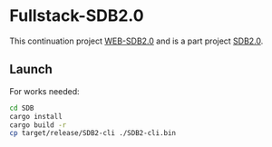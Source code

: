 # Fullstack-SDB2.0

This continuation project [WEB-SDB2.0](https://github.com/tonakihan/WEB-SDB2.0_old) and is a part project [SDB2.0](https://github.com/tonakihan/SimpleDataBase-2.0).

## Launch
For works needed:
``` bash
cd SDB
cargo install
cargo build -r
cp target/release/SDB2-cli ./SDB2-cli.bin
```
